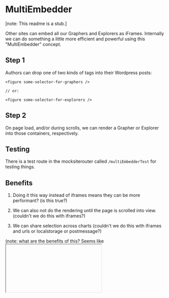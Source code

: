 # MultiEmbedder

[note: This readme is a stub.]

Other sites can embed all our Graphers and Explorers as iFrames. Internally we can do something a little more efficient and powerful using this "MultiEmbedder" concept.

## Step 1

Authors can drop one of two kinds of tags into their Wordpress posts:

```
<figure some-selector-for-graphers />

// or:

<figure some-selector-for-explorers />
```

## Step 2

On page load, and/or during scrolls, we can render a Grapher or Explorer into those containers, respectively.

## Testing

There is a test route in the mocksiterouter called `/multiEmbedderTest` for
testing things.

## Benefits

1. Doing it this way instead of iframes means they can be more performant? (is this true?)

2. We can also not do the rendering until the page is scrolled into view. (couldn't we do this with iframes?)

3. We can share selection across charts (couldn't we do this with iframes and urls or localstorage or postmessage?)

(note: what are the benefits of this? Seems like <iframe> with lazy loading may accomplish everything and be a lot less work on our part, particualry around testing, and we would get to spend more time optimizing the normal embed usage our external embeddeds have).
